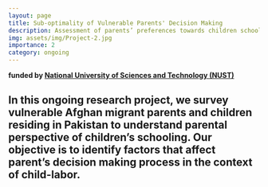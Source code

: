 ```yaml
---
layout: page
title: Sub-optimality of Vulnerable Parents' Decision Making
description: Assessment of parents’ preferences towards children schooling, an intervention-based study of vulnerable migrants/Afghan refugees in Pakistan. 
img: assets/img/Project-2.jpg
importance: 2
category: ongoing
---
```

**funded by [National University of Sciences and Technology (NUST)](https://nust.edu.pk/)**

In this ongoing research project, we survey vulnerable Afghan migrant parents and children residing in Pakistan to understand parental perspective of children’s schooling. Our objective is to identify factors that affect parent’s decision making process in the context of child-labor. 
---
